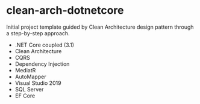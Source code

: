 # clean-arch-dotnetcore

Initial project template guided by Clean Architecture design pattern through a step-by-step approach.  

- .NET Core coupled (3.1)
- Clean Architecture
- CQRS
- Dependency Injection
- MediatR
- AutoMapper
- Visual Studio 2019
- SQL Server
- EF Core
